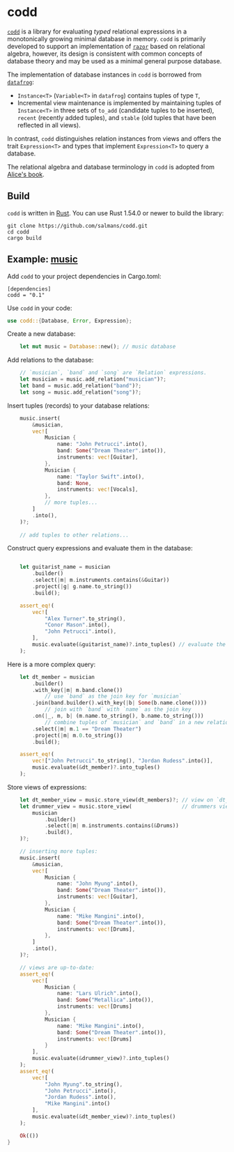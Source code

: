 # codd

[`codd`](https://en.wikipedia.org/wiki/Edgar_F._Codd) is a library for evaluating *typed* relational expressions in a monotonically growing minimal database in memory. `codd` is primarily developed to support an implementation of [`razor`](https://github.com/salmans/rusty-razor) based on relational algebra, however, its design is consistent with common concepts of database theory and may be used as a minimal general purpose database.

The implementation of database instances in `codd` is borrowed from [`datafrog`](https://github.com/rust-lang/datafrog):
* `Instance<T>` (`Variable<T>` in `datafrog`) contains tuples of type `T`,
* Incremental view maintenance is implemented by maintaining tuples of `Instance<T>` in three sets of `to_add` (candidate tuples to be inserted), `recent` (recently added tuples), and `stable` (old tuples that have been reflected in all views).

In contrast, `codd` distinguishes relation instances from views and offers the trait `Expression<T>` and types that implement `Expression<T>` to query a database.

The relational algebra and database terminology in `codd` is adopted from [Alice's book](http://webdam.inria.fr/Alice/).

## Build

`codd` is written in [Rust](https://www.rust-lang.org). You can use Rust 1.54.0 or newer to build the library:

```
git clone https://github.com/salmans/codd.git
cd codd
cargo build
```

## Example: [music](https://github.com/salmans/codd/blob/master/core/examples/music.rs)

Add `codd` to your project dependencies in Cargo.toml:

```
[dependencies]
codd = "0.1"
```

Use `codd` in your code:

```rust
use codd::{Database, Error, Expression};
```

Create a new database:

```rust
    let mut music = Database::new(); // music database
```

Add relations to the database:

```rust    
    // `musician`, `band` and `song` are `Relation` expressions.
    let musician = music.add_relation("musician")?;
    let band = music.add_relation("band")?;
    let song = music.add_relation("song")?;
```

Insert tuples (records) to your database relations:

```rust
    music.insert(
        &musician,
        vec![
            Musician {
                name: "John Petrucci".into(),
                band: Some("Dream Theater".into()),
                instruments: vec![Guitar],
            },
            Musician {
                name: "Taylor Swift".into(),
                band: None,
                instruments: vec![Vocals],
            },
            // more tuples...
        ]
        .into(),
    )?;
    
    // add tuples to other relations...
```

Construct query expressions and evaluate them in the database:

```rust

    let guitarist_name = musician
        .builder()
        .select(|m| m.instruments.contains(&Guitar))
        .project(|g| g.name.to_string())
        .build();

    assert_eq!(
        vec![
            "Alex Turner".to_string(),
            "Conor Mason".into(),
            "John Petrucci".into(),
        ],
        music.evaluate(&guitarist_name)?.into_tuples() // evaluate the query and get the results
    );
```

Here is a more complex query:

```rust
    let dt_member = musician
        .builder()
        .with_key(|m| m.band.clone())
            // use `band` as the join key for `musician`
        .join(band.builder().with_key(|b| Some(b.name.clone()))) 
            // join with `band` with `name` as the join key
        .on(|_, m, b| (m.name.to_string(), b.name.to_string()))
            // combine tuples of `musician` and `band` in a new relation
        .select(|m| m.1 == "Dream Theater")
        .project(|m| m.0.to_string())
        .build();

    assert_eq!(
        vec!["John Petrucci".to_string(), "Jordan Rudess".into()],
        music.evaluate(&dt_member)?.into_tuples()
    );
```

Store views of expressions:

```rust
    let dt_member_view = music.store_view(dt_members)?; // view on `dt_member`
    let drummer_view = music.store_view(                // drummers view
        musician
            .builder()
            .select(|m| m.instruments.contains(&Drums))
            .build(),
    )?;

    // inserting more tuples:
    music.insert(
        &musician,
        vec![
            Musician {
                name: "John Myung".into(),
                band: Some("Dream Theater".into()),
                instruments: vec![Guitar],
            },
            Musician {
                name: "Mike Mangini".into(),
                band: Some("Dream Theater".into()),
                instruments: vec![Drums],
            },
        ]
        .into(),
    )?;

    // views are up-to-date:
    assert_eq!(
        vec![
            Musician {
                name: "Lars Ulrich".into(),
                band: Some("Metallica".into()),
                instruments: vec![Drums]
            },
            Musician {
                name: "Mike Mangini".into(),
                band: Some("Dream Theater".into()),
                instruments: vec![Drums]
            }
        ],
        music.evaluate(&drummer_view)?.into_tuples()
    );
    assert_eq!(
        vec![
            "John Myung".to_string(),
            "John Petrucci".into(),
            "Jordan Rudess".into(),
            "Mike Mangini".into()
        ],
        music.evaluate(&dt_member_view)?.into_tuples()
    );

    Ok(())
}
```
